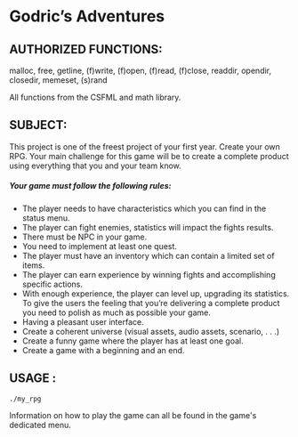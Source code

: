 # Godric’s Adventures

## AUTHORIZED FUNCTIONS:
malloc, free, getline, (f)write, (f)open, (f)read, (f)close, readdir, opendir, closedir, memeset, (s)rand

All functions from the CSFML and math library.

## SUBJECT:
This project is one of the freest project of your first year. Create your own RPG.
Your main challenge for this game will be to create a complete product using everything that you and your
team know.
##### Your game must follow the following rules:
- The player needs to have characteristics which you can find in the status menu.
- The player can fight enemies, statistics will impact the fights results.
- There must be NPC in your game.
- You need to implement at least one quest.
- The player must have an inventory which can contain a limited set of items.
- The player can earn experience by winning fights and accomplishing specific actions.
- With enough experience, the player can level up, upgrading its statistics.
To give the users the feeling that you’re delivering a complete product you need to polish as much as possible
your game.
- Having a pleasant user interface.
- Create a coherent universe (visual assets, audio assets, scenario, . . .)
- Create a funny game where the player has at least one goal.
- Create a game with a beginning and an end.
## USAGE :
````sh
./my_rpg
````
Information on how to play the game can all be found in the game's dedicated menu.
